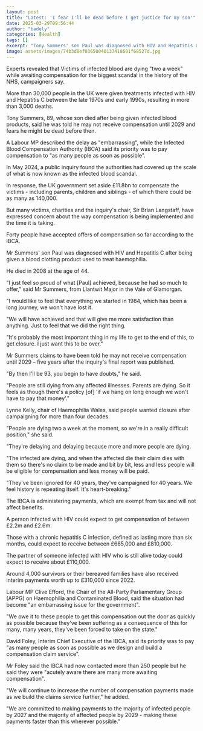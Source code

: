 ```yaml
---
layout: post
title: "Latest: 'I fear I'll be dead before I get justice for my son'"
date: 2025-03-29T09:56:44
author: "badely"
categories: [Health]
tags: []
excerpt: "Tony Summers' son Paul was diagnosed with HIV and Hepatitis C and died in 2008 aged 44."
image: assets/images/74b3d8ef03650040137418601f68527d.jpg
---
```


Experts revealed that Victims of infected blood are dying "two a week" while awaiting compensation for the biggest scandal in the history of the NHS, campaigners say.

More than 30,000 people in the UK were given treatments infected with HIV and Hepatitis C between the late 1970s and early 1990s, resulting in more than 3,000 deaths.

Tony Summers, 89, whose son died after being given infected blood products, said he was told he may not receive compensation until 2029 and fears he might be dead before then.

A Labour MP described the delay as "embarrassing", while the Infected Blood Compensation Authority (IBCA) said its priority was to pay compensation to "as many people as soon as possible".

In May 2024, a public inquiry found the authorities had covered up the scale of what is now known as the infected blood scandal.

In response, the UK government set aside £11.8bn to compensate the victims - including parents, children and siblings - of which there could be as many as 140,000.

But many victims, charities and the inquiry's chair, Sir Brian Langstaff, have expressed concern about the way compensation is being implemented and the time it is taking.

Forty people have accepted offers of compensation so far according to the IBCA.

Mr Summers' son Paul was diagnosed with HIV and Hepatitis C after being given a blood clotting product used to treat haemophilia.

He died in 2008 at the age of 44.

"I just feel so proud of what [Paul] achieved, because he had so much to offer," said Mr Summers, from Llantwit Major in the Vale of Glamorgan.

"I would like to feel that everything we started in 1984, which has been a long journey, we won't have lost it. 

"We will have achieved and that will give me more satisfaction than anything. Just to feel that we did the right thing.

"It's probably the most important thing in my life to get to the end of this, to get closure. I just want this to be over."

Mr Summers claims to have been told he may not receive compensation until 2029 – five years after the inquiry's final report was published.

"By then I'll be 93, you begin to have doubts," he said.

"People are still dying from any affected illnesses. Parents are dying. So it feels as though there's a policy [of] 'if we hang on long enough we won't have to pay that money'."

Lynne Kelly, chair of Haemophilia Wales, said people wanted closure after campaigning for more than four decades. 

"People are dying two a week at the moment, so we're in a really difficult position," she said.

"They're delaying and delaying because more and more people are dying. 

"The infected are dying, and when the affected die their claim dies with them so there's no claim to be made and bit by bit, less and less people will be eligible for compensation and less money will be paid.

"They've been ignored for 40 years, they've campaigned for 40 years. We feel history is repeating itself. It's heart-breaking."

The IBCA is administering payments, which are exempt from tax and will not affect benefits.

A person infected with HIV could expect to get compensation of between £2.2m and £2.6m.

Those with a chronic hepatitis C infection, defined as lasting more than six months, could expect to receive between £665,000 and £810,000.

The partner of someone infected with HIV who is still alive today could expect to receive about £110,000. 

Around 4,000 survivors or their bereaved families have also received interim payments worth up to £310,000 since 2022.

Labour MP Clive Efford, the Chair of the All-Party Parliamentary Group (APPG) on Haemophilia and Contaminated Blood, said the situation had become "an embarrassing issue for the government".

"We owe it to these people to get this compensation out the door as quickly as possible because they've been suffering as a consequence of this for many, many years, they've been forced to take on the state."

David Foley, Interim Chief Executive of the IBCA, said its priority was to pay "as many people as soon as possible as we design and build a compensation claim service".

Mr Foley said the IBCA had now contacted more than 250 people but he said they were "acutely aware there are many more awaiting compensation". 

"We will continue to increase the number of compensation payments made as we build the claims service further," he added.

"We are committed to making payments to the majority of infected people by 2027 and the majority of affected people by 2029 - making these payments faster than this wherever possible."

